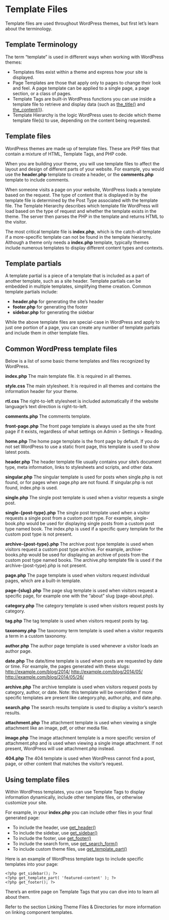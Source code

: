 # Template Files

Template files are used throughout WordPress themes, but first let’s learn about the terminology.

## Template Terminology

The term “template” is used in different ways when working with WordPress themes:

* Templates files exist within a theme and express how your site is displayed.
* Page Templates are those that apply only to pages to change their look and feel.  A page template can be applied to a single page, a page section, or a class of pages.
* Template Tags are built-in WordPress functions you can use inside a template file to retrieve and display data (such as [the_title()](https://developer.wordpress.org/reference/hooks/the_title/) and [the_content()](https://developer.wordpress.org/reference/hooks/the_content/)).
* Template Hierarchy is the logic WordPress uses to decide which theme template file(s) to use, depending on the content being requested.

## Template files

WordPress themes are made up of template files. These are PHP files that contain a mixture of HTML, Template Tags, and PHP code.

When you are building your theme, you will use template files to affect the layout and design of different parts of your website. For example, you would use the **header.php** template to create a header, or the **comments.php** template to include comments.

When someone visits a page on your website, WordPress loads a template based on the request. The type of content that is displayed in by the template file is determined by the Post Type associated with the template file.  The Template Hierarchy describes which template file WordPress will load based on the type of request and whether the template exists in the theme. The server then parses the PHP in the template and returns HTML to the visitor.

The most critical template file is **index.php**, which is the catch-all template if a more-specific template can not be found in the template hierarchy. Although a theme only needs a **index.php** template, typically themes include numerous templates to display different content types and contexts.

## Template partials

A template partial is a piece of a template that is included as a part of another template, such as a site header. Template partials can be embedded in multiple templates, simplifying theme creation. Common template partials include:

* **header.php** for generating the site’s header
* **footer.php** for generating the footer
* **sidebar.php** for generating the sidebar

While the above template files are special-case in WordPress and apply to just one portion of a page, you can create any number of template partials and include them in other template files.

## Common WordPress template files

Below is a list of some basic theme templates and files recognized by WordPress.

**index.php**
The main template file. It is required in all themes.

**style.css**
The main stylesheet. It is required in all themes and contains the information header for your theme.

**rtl.css**
The right-to-left stylesheet is included automatically if the website language’s text direction is right-to-left.

**comments.php**
The comments template.

**front-page.php**
The front page template is always used as the site front page if it exists, regardless of what settings on Admin > Settings > Reading.

**home.php**
The home page template is the front page by default. If you do not set WordPress to use a static front page, this template is used to show latest posts.

**header.php**
The header template file usually contains your site’s document type, meta information, links to stylesheets and scripts, and other data.

**singular.php**
The singular template is used for posts when single.php is not found, or for pages when page.php are not found. If singular.php is not found, index.php is used.

**single.php**
The single post template is used when a visitor requests a single post.

**single-{post-type}.php**
The single post template used when a visitor requests a single post from a custom post type. For example, single-book.php would be used for displaying single posts from a custom post type named book. The index.php is used if a specific query template for the custom post type is not present.

**archive-{post-type}.php**
The archive post type template is used when visitors request a custom post type archive. For example, archive-books.php would be used for displaying an archive of posts from the custom post type named books. The archive.php template file is used if the archive-{post-type}.php is not present.

**page.php**
The page template is used when visitors request individual pages, which are a built-in template.

**page-{slug}.php**
The page slug template is used when visitors request a specific page, for example one with the “about” slug (page-about.php).

**category.php**
The category template is used when visitors request posts by category.

**tag.php**
The tag template is used when visitors request posts by tag.

**taxonomy.php**
The taxonomy term template is used when a visitor requests a term in a custom taxonomy.

**author.php**
The author page template is used whenever a visitor loads an author page.

**date.php**
The date/time template is used when posts are requested by date or time. For example, the pages generated with these slugs:
http://example.com/blog/2014/
http://example.com/blog/2014/05/
http://example.com/blog/2014/05/26/

**archive.php**
The archive template is used when visitors request posts by category, author, or date. Note: this template will be overridden if more specific templates are present like category.php, author.php, and date.php.

**search.php**
The search results template is used to display a visitor’s search results.

**attachment.php**
The attachment template is used when viewing a single attachment like an image, pdf, or other media file.

**image.php**
The image attachment template is a more specific version of attachment.php and is used when viewing a single image attachment. If not present, WordPress will use attachment.php instead.

**404.php**
The 404 template is used when WordPress cannot find a post, page, or other content that matches the visitor’s request.

## Using template files

Within WordPress templates, you can use Template Tags to display information dynamically, include other template files, or otherwise customize your site.

For example, in your **index.php** you can include other files in your final generated page:

* To include the header, use [get_header()](https://developer.wordpress.org/reference/functions/get_header/)
* To include the sidebar, use [get_sidebar()](https://developer.wordpress.org/reference/functions/get_sidebar/)
* To include the footer, use [get_footer()](https://developer.wordpress.org/reference/functions/get_footer/)
* To include the search form, use [get_search_form()](https://developer.wordpress.org/reference/functions/get_search_form/)
* To include custom theme files, use [get_template_part()](https://developer.wordpress.org/reference/functions/get_template_part/)

Here is an example of WordPress template tags to include specific templates into your page:

    <?php get_sidebar(); ?>
    <?php get_template_part( 'featured-content' ); ?>
    <?php get_footer(); ?>


There’s an entire page on Template Tags that you can dive into to learn all about them.

Refer to the section Linking Theme Files & Directories for more information on linking component templates.
